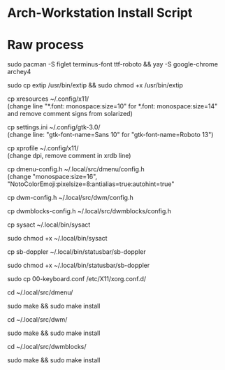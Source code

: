 # Arch-Workstation Install Script

# Raw process


sudo pacman -S figlet terminus-font ttf-roboto && yay -S google-chrome archey4 

sudo cp extip /usr/bin/extip && sudo chmod +x /usr/bin/extip

cp xresources ~/.config/x11/ \
(change line "*.font: monospace:size=10" for *.font: monospace:size=14"
and remove comment signs from solarized)

cp settings.ini ~/.config/gtk-3.0/ \
(change line: "gtk-font-name=Sans 10" for "gtk-font-name=Roboto 13")

cp xprofile ~/.config/x11/ \
(change dpi, remove comment in xrdb line)

cp dmenu-config.h ~/.local/src/dmenu/config.h \
(change "monospace:size=16", "NotoColorEmoji:pixelsize=8:antialias=true:autohint=true"


cp dwm-config.h ~/.local/src/dwm/config.h

cp dwmblocks-config.h ~/.local/src/dwmblocks/config.h

cp sysact ~/.local/bin/sysact

sudo chmod +x ~/.local/bin/sysact

cp sb-doppler ~/.local/bin/statusbar/sb-doppler

sudo chmod +x ~/.local/bin/statusbar/sb-doppler

sudo cp 00-keyboard.conf /etc/X11/xorg.conf.d/

cd ~/.local/src/dmenu/ 

sudo make && sudo make install


cd ~/.local/src/dwm/ 

sudo make && sudo make install


cd ~/.local/src/dwmblocks/ 

sudo make && sudo make install
